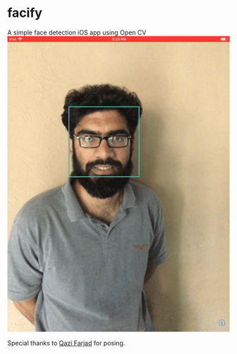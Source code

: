 # facify
A simple face detection iOS app using Open CV
![facify](/face_detect.gif)

Special thanks to [Qazi Farjad](https://www.linkedin.com/in/qazi-farjad-43146068) for posing.

